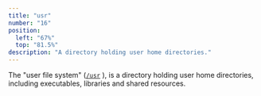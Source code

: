 ```yaml
---
title: "usr"
number: "16"
position:
  left: "67%"
  top: "81.5%"
description: "A directory holding user home directories."
---
```


The "user file system" ([`/usr`](https://en.wikipedia.org/wiki/Unix_filesystem#Conventional_directory_layout) ),
is a directory holding user home directories, including executables, libraries and shared resources.


